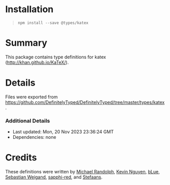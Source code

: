 # Installation
>
> `npm install --save @types/katex`

# Summary

This package contains type definitions for katex (<http://khan.github.io/KaTeX/>).

# Details

Files were exported from <https://github.com/DefinitelyTyped/DefinitelyTyped/tree/master/types/katex>.

### Additional Details

* Last updated: Mon, 20 Nov 2023 23:36:24 GMT
* Dependencies: none

# Credits

These definitions were written by [Michael Randolph](https://github.com/mrand01), [Kevin Nguyen](https://github.com/knguyen0125), [bLue](https://github.com/dreamerblue), [Sebastian Weigand](https://github.com/s-weigand), [sapphi-red](https://github.com/sapphi-red), and [Stefaans](https://github.com/Stefaans).
